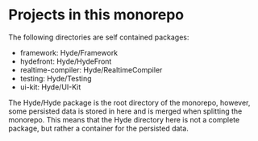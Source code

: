 # Projects in this monorepo

The following directories are self contained packages:

- framework: Hyde/Framework
- hydefront: Hyde/HydeFront
- realtime-compiler: Hyde/RealtimeCompiler
- testing: Hyde/Testing
- ui-kit: Hyde/UI-Kit

The Hyde/Hyde package is the root directory of the monorepo, however, some persisted data is stored in here and is merged when splitting the monorepo. This means that the Hyde directory here is not a complete package, but rather a container for the persisted data.
